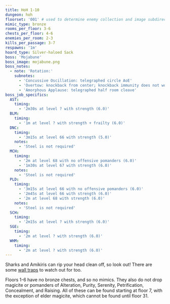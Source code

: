 ```yaml
---
title: HoH 1-10
dungeon: hoh
floorset: '001' # used to determine enemy collection and image subdirectory
mimic_type: bronze
rooms_per_floor: 3-6
chests_per_floor: 4-6
enemies_per_room: 2-3
kills_per_passage: 3-7
respawns: '1m'
hoard_type: Silver-haloed Sack
boss: 'Mojabune'
boss_image: mojabune.png
boss_notes:
  - note: 'Rotation:'
    subnotes:
      - 'Concussive Oscillation: telegraphed circle AoE'
      - 'Overtow: knockback from center; knockback immunity does not work'
      - 'Amorphous Applause: telegraphed half room cleave'
boss_job_specifics:
  AST:
    timing:
      - '2m30s at level ? with strength (6.0)'
  BLM:
    timing:
      - '1m at level ? with strength + frailty (6.0)'
  DNC:
    timing:
      - '3m15s at level 66 with strength (5.0)'
    notes:
      - 'Steel is not required'
  MCH:
    timing:
      - '2m at level 68 with no offensive pomanders (6.0)'
      - '1m30s at level 67 with strength (6.0)'
    notes:
      - 'Steel is not required'
  PLD:
    timing:
      - '3m15s at level 66 with no offensive pomanders (6.0)'
      - '2m45s at level 66 with strength (6.0)'
      - '2m at level 68 with strength (6.0)'
    notes:
      - 'Steel is not required'
  SCH:
    timing:
      - '2m15s at level ? with strength (6.0)'
  SGE:
    timing:
      - '2m at level ? with strength (6.0)'
  WHM:
    timing:
      - '2m at level ? with strength (6.0)'
---
```


Sharks and Amikiris can rip your head clean off, so look out! There are some
[wall traps](/wall_traps.html#hoh-1-19) to watch out for too.

Floors 1-6 have no bronze chests, and so no mimics. They also do not drop
magicite or pomanders of Alteration, Purity, Serenity, Petrification,
Concealment, and Raising. All of these can be found starting at floor 7,
with the exception of elder magicite, which cannot be found until floor 31.
